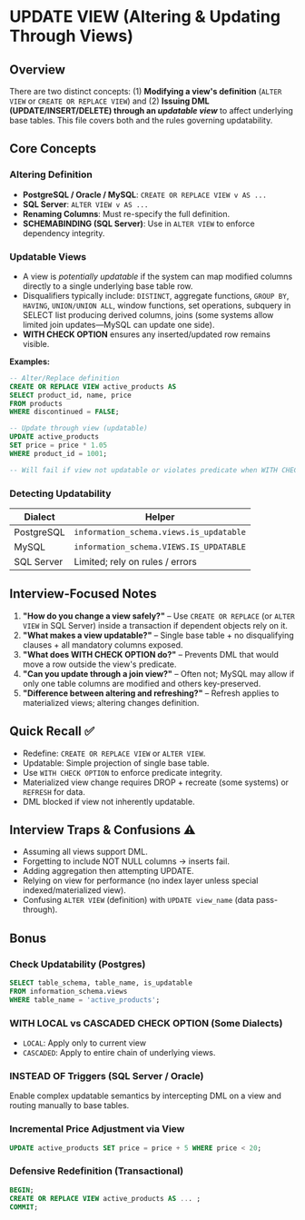 # UPDATE VIEW (Altering & Updating Through Views)

## Overview
There are two distinct concepts: (1) **Modifying a view's definition** (`ALTER VIEW` or `CREATE OR REPLACE VIEW`) and (2) **Issuing DML (UPDATE/INSERT/DELETE) through an *updatable view*** to affect underlying base tables. This file covers both and the rules governing updatability.

## Core Concepts
### Altering Definition
- **PostgreSQL / Oracle / MySQL**: `CREATE OR REPLACE VIEW v AS ...`
- **SQL Server**: `ALTER VIEW v AS ...`
- **Renaming Columns**: Must re-specify the full definition.
- **SCHEMABINDING (SQL Server)**: Use in `ALTER VIEW` to enforce dependency integrity.

### Updatable Views
- A view is *potentially updatable* if the system can map modified columns directly to a single underlying base table row.
- Disqualifiers typically include: `DISTINCT`, aggregate functions, `GROUP BY`, `HAVING`, `UNION/UNION ALL`, window functions, set operations, subquery in SELECT list producing derived columns, joins (some systems allow limited join updates—MySQL can update one side).
- **WITH CHECK OPTION** ensures any inserted/updated row remains visible.

**Examples:**
```sql
-- Alter/Replace definition
CREATE OR REPLACE VIEW active_products AS
SELECT product_id, name, price
FROM products
WHERE discontinued = FALSE;

-- Update through view (updatable)
UPDATE active_products
SET price = price * 1.05
WHERE product_id = 1001;

-- Will fail if view not updatable or violates predicate when WITH CHECK OPTION used.
```

### Detecting Updatability
| Dialect | Helper |
|---------|--------|
| PostgreSQL | `information_schema.views.is_updatable` |
| MySQL | `information_schema.VIEWS.IS_UPDATABLE` |
| SQL Server | Limited; rely on rules / errors |

## Interview-Focused Notes
1. **"How do you change a view safely?"** – Use `CREATE OR REPLACE` (or `ALTER VIEW` in SQL Server) inside a transaction if dependent objects rely on it.
2. **"What makes a view updatable?"** – Single base table + no disqualifying clauses + all mandatory columns exposed.
3. **"What does WITH CHECK OPTION do?"** – Prevents DML that would move a row outside the view's predicate.
4. **"Can you update through a join view?"** – Often not; MySQL may allow if only one table columns are modified and others key-preserved.
5. **"Difference between altering and refreshing?"** – Refresh applies to materialized views; altering changes definition.

## Quick Recall ✅
- Redefine: `CREATE OR REPLACE VIEW` or `ALTER VIEW`.
- Updatable: Simple projection of single base table.
- Use `WITH CHECK OPTION` to enforce predicate integrity.
- Materialized view change requires DROP + recreate (some systems) or `REFRESH` for data.
- DML blocked if view not inherently updatable.

## Interview Traps & Confusions ⚠️
- Assuming all views support DML.
- Forgetting to include NOT NULL columns → inserts fail.
- Adding aggregation then attempting UPDATE.
- Relying on view for performance (no index layer unless special indexed/materialized view).
- Confusing `ALTER VIEW` (definition) with `UPDATE view_name` (data pass-through).

## Bonus
### Check Updatability (Postgres)
```sql
SELECT table_schema, table_name, is_updatable
FROM information_schema.views
WHERE table_name = 'active_products';
```

### WITH LOCAL vs CASCADED CHECK OPTION (Some Dialects)
- `LOCAL`: Apply only to current view
- `CASCADED`: Apply to entire chain of underlying views.

### INSTEAD OF Triggers (SQL Server / Oracle)
Enable complex updatable semantics by intercepting DML on a view and routing manually to base tables.

### Incremental Price Adjustment via View
```sql
UPDATE active_products SET price = price + 5 WHERE price < 20;
```

### Defensive Redefinition (Transactional)
```sql
BEGIN;
CREATE OR REPLACE VIEW active_products AS ... ;
COMMIT;
```